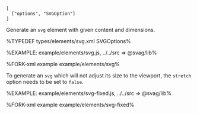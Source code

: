 
```### svg => string
[
  ["options", "SVGOption"]
]
```

Generate an `svg` element with given content and dimensions.

%TYPEDEF types/elements/svg.xml SVGOptions%

%EXAMPLE: example/elements/svg.js, ../../src => @svag/lib%

%FORK-xml example example/elements/svg%

To generate an `svg` which will not adjust its size to the viewport, the `stretch` option needs to be set to `false`.

%EXAMPLE: example/elements/svg-fixed.js, ../../src => @svag/lib%

%FORK-xml example example/elements/svg-fixed%
